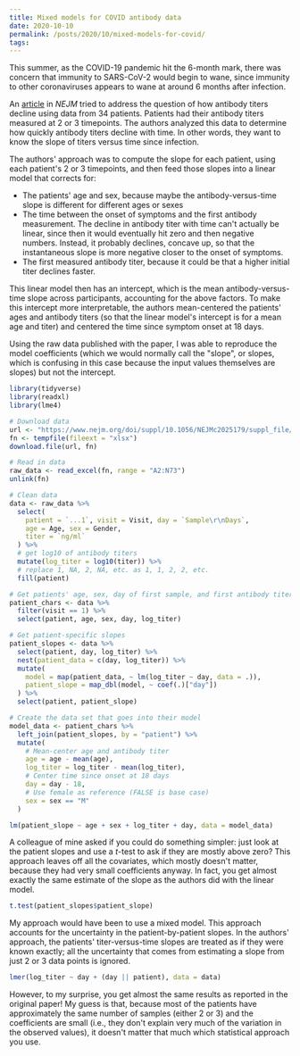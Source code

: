 ```yaml
---
title: Mixed models for COVID antibody data
date: 2020-10-10
permalink: /posts/2020/10/mixed-models-for-covid/
tags:
---
```


This summer, as the COVID-19 pandemic hit the 6-month mark, there was concern
that immunity to SARS-CoV-2 would begin to wane, since immunity to other
coronaviruses appears to wane at around 6 months after infection.

An [article](https://www.nejm.org/doi/full/10.1056/NEJMc2025179) in *NEJM*
tried to address the question of how antibody titers decline using data from 34
patients. Patients had their antibody titers measured at 2 or 3 timepoints. The
authors analyzed this data to determine how quickly antibody titers decline
with time. In other words, they want to know the slope of titers versus time
since infection.

The authors' approach was to compute the slope for each patient, using each patient's 2 or 3 timepoints, and then feed those slopes into a linear model that corrects for:

- The patients' age and sex, because maybe the antibody-versus-time slope is
  different for different ages or sexes
- The time between the onset of symptoms and the first antibody measurement.
  The decline in antibody titer with time can't actually be linear, since then
  it would eventually hit zero and then negative numbers. Instead, it probably
  declines, concave up, so that the instantaneous slope is more negative closer
  to the onset of symptoms.
- The first measured antibody titer, because it could be that a higher initial
  titer declines faster.

This linear model then has an intercept, which is the mean antibody-versus-time
slope across participants, accounting for the above factors. To make this
intercept more interpretable, the authors mean-centered the patients' ages and
antibody titers (so that the linear model's intercept is for a mean age and
titer) and centered the time since symptom onset at 18 days.

Using the raw data published with the paper, I was able to reproduce the model
coefficients (which we would normally call the "slope", or slopes, which is
confusing in this case because the input values themselves are slopes) but not
the intercept.

```r
library(tidyverse)
library(readxl)
library(lme4)

# Download data
url <- "https://www.nejm.org/doi/suppl/10.1056/NEJMc2025179/suppl_file/nejmc2025179_appendix.xlsx"
fn <- tempfile(fileext = "xlsx")
download.file(url, fn)

# Read in data
raw_data <- read_excel(fn, range = "A2:N73")
unlink(fn)

# Clean data
data <- raw_data %>%
  select(
    patient = `...1`, visit = Visit, day = `Sample\r\nDays`,
    age = Age, sex = Gender,
    titer = `ng/ml`
  ) %>%
  # get log10 of antibody titers
  mutate(log_titer = log10(titer)) %>%
  # replace 1, NA, 2, NA, etc. as 1, 1, 2, 2, etc.
  fill(patient)

# Get patients' age, sex, day of first sample, and first antibody titer
patient_chars <- data %>%
  filter(visit == 1) %>%
  select(patient, age, sex, day, log_titer)

# Get patient-specific slopes
patient_slopes <- data %>%
  select(patient, day, log_titer) %>%
  nest(patient_data = c(day, log_titer)) %>%
  mutate(
    model = map(patient_data, ~ lm(log_titer ~ day, data = .)),
    patient_slope = map_dbl(model, ~ coef(.)["day"])
  ) %>%
  select(patient, patient_slope)

# Create the data set that goes into their model
model_data <- patient_chars %>%
  left_join(patient_slopes, by = "patient") %>%
  mutate(
    # Mean-center age and antibody titer
    age = age - mean(age),
    log_titer = log_titer - mean(log_titer),
    # Center time since onset at 18 days
    day = day - 18,
    # Use female as reference (FALSE is base case)
    sex = sex == "M"
  )

lm(patient_slope ~ age + sex + log_titer + day, data = model_data)
```

A colleague of mine asked if you could do something simpler: just look at the
patient slopes and use a *t*-test to ask if they are mostly above zero? This
approach leaves off all the covariates, which mostly doesn't matter, because
they had very small coefficients anyway. In fact, you get almost exactly the
same estimate of the slope as the authors did with the linear model.

```r
t.test(patient_slopes$patient_slope)
```

My approach would have been to use a mixed model. This approach accounts for
the uncertainty in the patient-by-patient slopes. In the authors' approach, the
patients' titer-versus-time slopes are treated as if they were known exactly;
all the uncertainty that comes from estimating a slope from just 2 or 3 data
points is ignored.

```r
lmer(log_titer ~ day + (day || patient), data = data)
```

However, to my surprise, you get almost the same results as reported in the original paper! My guess is that, because most of the patients have approximately the same number of samples (either 2 or 3) and the coefficients are small (i.e., they don't explain very much of the variation in the observed values), it doesn't matter that much which statistical approach you use.

